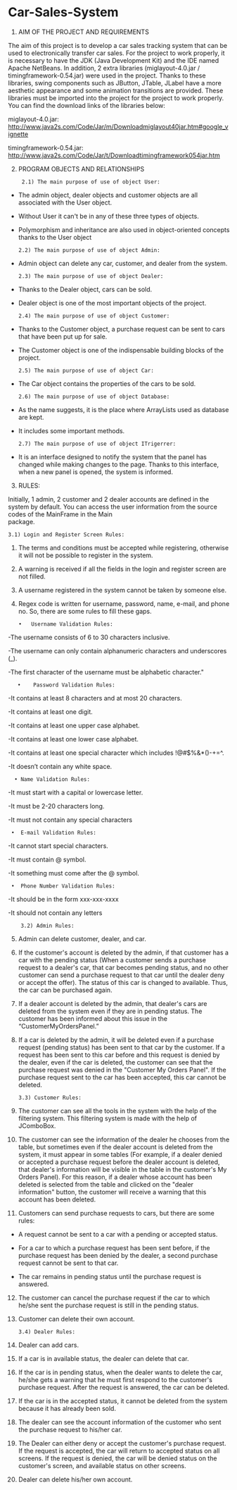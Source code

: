# Car-Sales-System

1.	AIM OF THE PROJECT AND REQUIREMENTS 

The aim of this project is to develop a car sales tracking system that can be used to electronically transfer car sales. For the project to work properly, it is necessary to have the JDK (Java Development Kit) and the IDE named Apache NetBeans. In addition, 2 extra libraries (miglayout-4.0.jar / timingframework-0.54.jar) were used in the project. Thanks to these libraries, swing components such as JButton, JTable, JLabel have a more aesthetic appearance and some animation transitions are provided. These libraries must be imported into the project for the project to work properly. You can find the download links of the libraries below: 

miglayout-4.0.jar: http://www.java2s.com/Code/Jar/m/Downloadmiglayout40jar.htm#google_vignette

timingframework-0.54.jar: http://www.java2s.com/Code/Jar/t/Downloadtimingframework054jar.htm

2.	PROGRAM OBJECTS AND RELATIONSHIPS

         2.1) The main purpose of use of object User:
       
- The admin object, dealer objects and customer objects are all associated with the User object.
- Without User it can't be in any of these three types of objects.
- Polymorphism and inheritance are also used in object-oriented concepts thanks to the User object

      2.2) The main purpose of use of object Admin:
- Admin object can delete any car, customer, and dealer from the system.

      2.3) The main purpose of use of object Dealer: 
- Thanks to the Dealer object, cars can be sold.
- Dealer object is one of the most important objects of the project.

      2.4) The main purpose of use of object Customer:
- Thanks to the Customer object, a purchase request can be sent to cars that have been put up for sale.
- The Customer object is one of the indispensable building blocks of the project.

      2.5) The main purpose of use of object Car:
- The Car object contains the properties of the cars to be sold.

      2.6) The main purpose of use of object Database:
- As the name suggests, it is the place where ArrayLists used as database are kept.
- It includes some important methods.

      2.7) The main purpose of use of object ITrigerrer:
- It is an interface designed to notify the system that the panel has changed while making changes to the page. Thanks to this interface, when a new panel is opened, the system is informed.

3. RULES:

Initially, 1 admin, 2 customer and 2 dealer accounts are defined in the system by default. 
You can access the user information from the source codes of the MainFrame in the Main  
package.
      
    3.1) Login and Register Screen Rules:
 
1)	The terms and conditions must be accepted while registering, otherwise it will not be possible to register in the system.

2)	A warning is received if all the fields in the login and register screen are not filled.

3)	A username registered in the system cannot be taken by someone else.

4)	Regex code is written for username, password, name, e-mail, and phone no. So, there are some rules to fill these gaps.

        •	Username Validation Rules:

-The username consists of 6 to 30 characters inclusive.

-The username can only contain alphanumeric characters and underscores (_).

-The first character of the username must be alphabetic character."

       •	Password Validation Rules: 

  -It contains at least 8 characters and at most 20 characters.
  
  -It contains at least one digit.
  
  -It contains at least one upper case alphabet.
  
  -It contains at least one lower case alphabet.
  
  -It contains at least one special character which includes !@#$%&*()-+=^.
  
  -It doesn’t contain any white space.
   
      •	Name Validation Rules:

-It must start with a capital or lowercase letter.

-It must be 2-20 characters long.

-It must not contain any special characters

     •	E-mail Validation Rules:

-It cannot start special characters.

-It must contain @ symbol.

-It something must come after the @ symbol.

     •	Phone Number Validation Rules:

-It should be in the form xxx-xxx-xxxx

-It should not contain any letters

		3.2) Admin Rules:
 
 
5)	Admin can delete customer, dealer, and car.

6)	If the customer's account is deleted by the admin, if that customer has a car with the pending status (When a customer sends a purchase request to a dealer's car, that car becomes pending status, and no other customer can send a purchase request to that car until the dealer deny or accept the offer). The status of this car is changed to available. Thus, the car can be purchased again.

7)	If a dealer account is deleted by the admin, that dealer's cars are deleted from the system even if they are in pending status. The customer has been informed about this issue in the “CustomerMyOrdersPanel.”

8)	If a car is deleted by the admin, it will be deleted even if a purchase request (pending status) has been sent to that car by the customer. If a request has been sent to this car before and this request is denied by the dealer, even if the car is deleted, the customer can see that the purchase request was denied in the "Customer My Orders Panel". If the purchase request sent to the car has been accepted, this car cannot be deleted.

        3.3) Customer Rules:
       
9)	The customer can see all the tools in the system with the help of the filtering system. This filtering system is made with the help of JComboBox.

10)	The customer can see the information of the dealer he chooses from the table, but sometimes even if the dealer account is deleted from the system, it must appear in some tables (For example, if a dealer denied or accepted a purchase request before the dealer account is deleted, that dealer's information will be visible in the table in the customer's My Orders Panel). For this reason, if a dealer whose account has been deleted is selected from the table and clicked on the "dealer information" button, the customer will receive a warning that this account has been deleted.

11)	Customers can send purchase requests to cars, but there are some rules:
- A request cannot be sent to a car with a pending or accepted status.

- For a car to which a purchase request has been sent before, if the purchase request has been denied by the dealer, a second purchase request cannot be sent to that car.

- The car remains in pending status until the purchase request is answered.

12)	The customer can cancel the purchase request if the car to which he/she sent the purchase request is still in the pending status.

13)	Customer can delete their own account.

        3.4) Dealer Rules:
14)	Dealer can add cars.

15)	If a car is in available status, the dealer can delete that car.
	
16)	If the car is in pending status, when the dealer wants to delete the car, he/she gets a warning that he must first respond to the customer's purchase request. After the request is answered, the car can be deleted.
	
17)	If the car is in the accepted status, it cannot be deleted from the system because it has already been sold.
	
18)	The dealer can see the account information of the customer who sent the purchase request to his/her car.
	
19)	The Dealer can either deny or accept the customer's purchase request. If the request is accepted, the car will return to accepted status on all screens. If the request is denied, the car will be denied status on the customer's screen, and available status on other screens. 
	
20)	Dealer can delete his/her own account.

